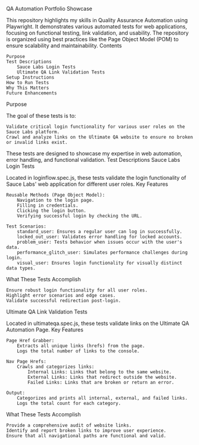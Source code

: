 QA Automation Portfolio Showcase

This repository highlights my skills in Quality Assurance Automation using Playwright. It demonstrates various automated tests for web applications, focusing on functional testing, link validation, and usability. The repository is organized using best practices like the Page Object Model (POM) to ensure scalability and maintainability.
Contents

    Purpose
    Test Descriptions
        Sauce Labs Login Tests
        Ultimate QA Link Validation Tests
    Setup Instructions
    How to Run Tests
    Why This Matters
    Future Enhancements

Purpose

The goal of these tests is to:

    Validate critical login functionality for various user roles on the Sauce Labs platform.
    Crawl and analyze links on the Ultimate QA website to ensure no broken or invalid links exist.

These tests are designed to showcase my expertise in web automation, error handling, and functional validation.
Test Descriptions
Sauce Labs Login Tests

Located in loginflow.spec.js, these tests validate the login functionality of Sauce Labs' web application for different user roles.
Key Features

    Reusable Methods (Page Object Model):
        Navigation to the login page.
        Filling in credentials.
        Clicking the login button.
        Verifying successful login by checking the URL.

    Test Scenarios:
        standard_user: Ensures a regular user can log in successfully.
        locked_out_user: Validates error handling for locked accounts.
        problem_user: Tests behavior when issues occur with the user's data.
        performance_glitch_user: Simulates performance challenges during login.
        visual_user: Ensures login functionality for visually distinct data types.

What These Tests Accomplish

    Ensure robust login functionality for all user roles.
    Highlight error scenarios and edge cases.
    Validate successful redirection post-login.

Ultimate QA Link Validation Tests

Located in ultimateqa.spec.js, these tests validate links on the Ultimate QA Automation Page.
Key Features

    Page Href Grabber:
        Extracts all unique links (hrefs) from the page.
        Logs the total number of links to the console.

    Nav Page Hrefs:
        Crawls and categorizes links:
            Internal Links: Links that belong to the same website.
            External Links: Links that redirect outside the website.
            Failed Links: Links that are broken or return an error.

    Output:
        Categorizes and prints all internal, external, and failed links.
        Logs the total count for each category.

What These Tests Accomplish

    Provide a comprehensive audit of website links.
    Identify and report broken links to improve user experience.
    Ensure that all navigational paths are functional and valid.
